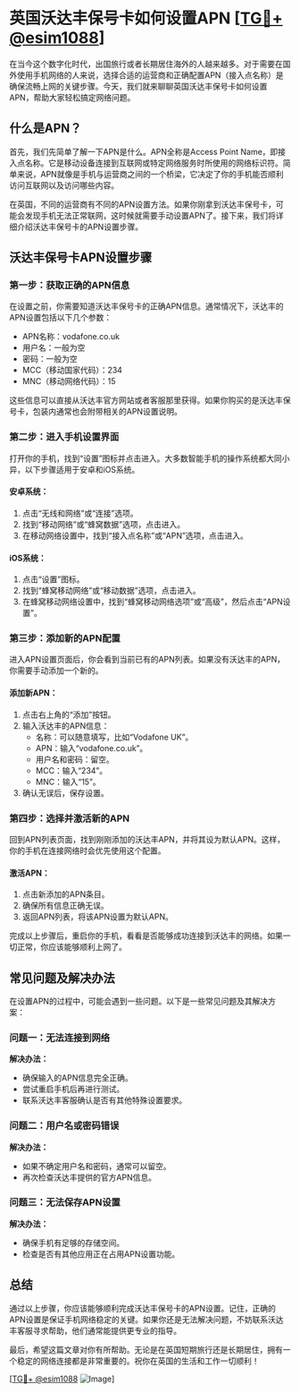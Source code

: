 # 英国沃达丰保号卡如何设置APN [[TG💪+ @esim1088](https://t.me/s/esim1088)]

在当今这个数字化时代，出国旅行或者长期居住海外的人越来越多。对于需要在国外使用手机网络的人来说，选择合适的运营商和正确配置APN（接入点名称）是确保流畅上网的关键步骤。今天，我们就来聊聊英国沃达丰保号卡如何设置APN，帮助大家轻松搞定网络问题。

## 什么是APN？

首先，我们先简单了解一下APN是什么。APN全称是Access Point Name，即接入点名称。它是移动设备连接到互联网或特定网络服务时所使用的网络标识符。简单来说，APN就像是手机与运营商之间的一个桥梁，它决定了你的手机能否顺利访问互联网以及访问哪些内容。

在英国，不同的运营商有不同的APN设置方法。如果你刚拿到沃达丰保号卡，可能会发现手机无法正常联网，这时候就需要手动设置APN了。接下来，我们将详细介绍沃达丰保号卡的APN设置步骤。

## 沃达丰保号卡APN设置步骤

### 第一步：获取正确的APN信息

在设置之前，你需要知道沃达丰保号卡的正确APN信息。通常情况下，沃达丰的APN设置包括以下几个参数：

- APN名称：vodafone.co.uk  
- 用户名：一般为空  
- 密码：一般为空  
- MCC（移动国家代码）：234  
- MNC（移动网络代码）：15  

这些信息可以直接从沃达丰官方网站或者客服那里获得。如果你购买的是沃达丰保号卡，包装内通常也会附带相关的APN设置说明。

### 第二步：进入手机设置界面

打开你的手机，找到“设置”图标并点击进入。大多数智能手机的操作系统都大同小异，以下步骤适用于安卓和iOS系统。

#### 安卓系统：
1. 点击“无线和网络”或“连接”选项。
2. 找到“移动网络”或“蜂窝数据”选项，点击进入。
3. 在移动网络设置中，找到“接入点名称”或“APN”选项，点击进入。

#### iOS系统：
1. 点击“设置”图标。
2. 找到“蜂窝移动网络”或“移动数据”选项，点击进入。
3. 在蜂窝移动网络设置中，找到“蜂窝移动网络选项”或“高级”，然后点击“APN设置”。

### 第三步：添加新的APN配置

进入APN设置页面后，你会看到当前已有的APN列表。如果没有沃达丰的APN，你需要手动添加一个新的。

#### 添加新APN：
1. 点击右上角的“添加”按钮。
2. 输入沃达丰的APN信息：
   - 名称：可以随意填写，比如“Vodafone UK”。
   - APN：输入“vodafone.co.uk”。
   - 用户名和密码：留空。
   - MCC：输入“234”。
   - MNC：输入“15”。
3. 确认无误后，保存设置。

### 第四步：选择并激活新的APN

回到APN列表页面，找到刚刚添加的沃达丰APN，并将其设为默认APN。这样，你的手机在连接网络时会优先使用这个配置。

#### 激活APN：
1. 点击新添加的APN条目。
2. 确保所有信息正确无误。
3. 返回APN列表，将该APN设置为默认APN。

完成以上步骤后，重启你的手机，看看是否能够成功连接到沃达丰的网络。如果一切正常，你应该能够顺利上网了。

## 常见问题及解决办法

在设置APN的过程中，可能会遇到一些问题。以下是一些常见问题及其解决方案：

### 问题一：无法连接到网络

**解决办法：**
- 确保输入的APN信息完全正确。
- 尝试重启手机后再进行测试。
- 联系沃达丰客服确认是否有其他特殊设置要求。

### 问题二：用户名或密码错误

**解决办法：**
- 如果不确定用户名和密码，通常可以留空。
- 再次检查沃达丰提供的官方APN信息。

### 问题三：无法保存APN设置

**解决办法：**
- 确保手机有足够的存储空间。
- 检查是否有其他应用正在占用APN设置功能。

## 总结

通过以上步骤，你应该能够顺利完成沃达丰保号卡的APN设置。记住，正确的APN设置是保证手机网络稳定的关键。如果你还是无法解决问题，不妨联系沃达丰客服寻求帮助，他们通常能提供更专业的指导。

最后，希望这篇文章对你有所帮助。无论是在英国短期旅行还是长期居住，拥有一个稳定的网络连接都是非常重要的。祝你在英国的生活和工作一切顺利！

[[TG💪+ @esim1088](https://t.me/s/esim1088) ![Image](https://i.postimg.cc/4NQfJmqS/Snipaste-2025-05-13-00-14-12.png)]